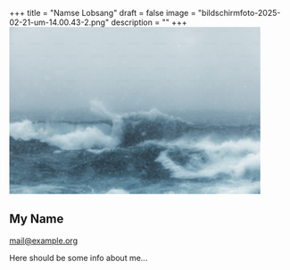 +++
title = "Namse Lobsang"
draft = false
image = "bildschirmfoto-2025-02-21-um-14.00.43-2.png"
description = ""
+++
![](bildschirmfoto-2025-02-21-um-14.00.43-2.png "Namse Lobsang")

## My Name

mail@example.org

Here should be some info about me...